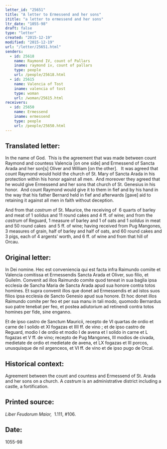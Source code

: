 ```yaml
---
letter_id: "25651"
title: "A letter to Ermessend and her sons"
ititle: "a letter to ermessend and her sons"
ltr_date: "1055-98"
draft: false
type: "letter"
created: "2015-12-19"
modified: "2015-12-19"
url: "/letter/25651.html"
senders:
  - id: 25618
    name: Raymond IV, count of Pallars
    iname: raymond iv, count of pallars
    type: people
    url: /people/25618.html
  - id: 25615
    name: Valencia of Tost
    iname: valencia of tost
    type: woman
    url: /woman/25615.html
receivers:
  - id: 25650
    name: Ermessend
    iname: ermessend
    type: people
    url: /people/25650.html
---
```

<h2> Translated letter:</h2><p>In the name of God.&nbsp; This is the agreement that was made between count Raymond and countess Valencia [on one side] and Ermessend of Sancta Arada and her son[s] Oliver and William [on the other].&nbsp;&nbsp; It was agreed that count Raymond would hold the church of St. Mary of Sancta Arada in his protection within his honor against all men.&nbsp; And moreover they agreed that he would give Ermessend and her sons that church of St. Genesius in his honor.&nbsp; And count Raymond would give it to them in fief and by his hand in the way that his father Bernard held in fief and afterwards [gave] aid to retaining it against all men in faith without deception.</p><p>And from that <i>castrum </i>of St. Maurice, the receiving of &nbsp;6 quarts of barley and meat of 1 solidus and 11 round cakes and 4 ff. of wine; and from the <i>castrum </i>of Reguard, 1 measure of barley and 1 of oats and 1 <i>solidus</i> in meat and 50 round cakes&nbsp; and 5 ff. of wine; having received from Pug Mangones, 3 measures of grain, half of barley and half of oats, and 60 round cakes and 3 pigs, each of 4 argents’ worth, and 6 ff. of wine and from that hill of Orcau.</p><h2 class="mt-4"> Original letter:</h2><p>In Dei nomine. Hec est conveniencia qui est facta infra Raimundo comiite et Valencia comitissa et Ermessendis Sancta Arada et Oliver, suo filio, et Guilelm. Convenit ad illos Raimundo comite quod teneat in sua baglia ipsa ecclesia de Sancha Maria de Sancta Arada apud sua honore contra totos homines. Et supra convenit illos que donet ad Ermessendis et ad istos suos filios ipsa ecclesia de Sancto Genesio apud sua honore. Et hoc donet illos Raimundo comite per feo et per sua manu in tali modo, quomodo Bernardus suo patre tenebat per feo, et postea adiutorium ad retinendi contra totos homines per fide, sine enganno.</p><p>Et de ipso castro de Sanctum Mauricii, recepto de VI quartas de ordio et carne de I solido et XI fogazas et IIII ff. de vino ; et de ipso castro de Reguard, modio I de ordio et modio I de avena et I solido in carne et L fogazas et V ff. de vino; recepto de Pug Mangones, III modios de civada, medietate de ordio et medietate de avena, et LX fogazas et III porcos, unusquisque de nil argenceos, et VI ff. de vino et de ipso pugo de Orcal.</p><h2 class="mt-4"> Historical context:</h2><p>Agreement between the count and countess and Ermessend of St. Arada and her sons on a church. A <i>castrum</i> is an administrative district including a castle, a fortification.&nbsp;</p><h2 class="mt-4"> Printed source:</h2><p><i>Liber Feudorum Maior,</i> &nbsp;1.111, #106.&nbsp;&nbsp;</p><h2 class="mt-4"> Date:</h2>1055-98